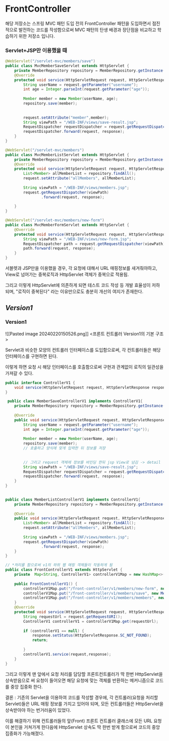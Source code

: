 # FrontController

해당 저장소는 스프링 MVC 패턴 도입 전의 FrontController 패턴을 
도입하면서 점진적으로 발전하는 코드를 작성함으로써 MVC 패턴의 탄생 배경과
장단점을 비교하고 학습하기 위한 저장소 입니다.


### Servlet+JSP만 이용했을 때 ###
```java
@WebServlet("/servlet-mvc/members/save")  
public class MvcMemberSaveServlet extends HttpServlet {  
    private MemberRepository repository = MemberRepository.getInstance();  
    @Override  
    protected void service(HttpServletRequest request, HttpServletResponse response) throws ServletException, IOException {  
        String userName = request.getParameter("username");  
        int age = Integer.parseInt(request.getParameter("age"));  
  
        Member member = new Member(userName, age);  
        repository.save(member);  
  
  
        request.setAttribute("member",member);  
        String viewPath = "/WEB-INF/views/save-result.jsp";  
        RequestDispatcher requestDispatcher = request.getRequestDispatcher(viewPath);  
        requestDispatcher.forward(request, response);  
    }  
}
```
```java
@WebServlet("/servlet-mvc/members")  
public class MvcMemberListServlet extends HttpServlet {  
    private MemberRepository repository = MemberRepository.getInstance();  
    @Override  
    protected void service(HttpServletRequest request, HttpServletResponse response) throws ServletException, IOException {  
        List<Member> allMemberList = repository.findAll();  
        request.setAttribute("allMembers", allMemberList);  
  
        String viewPath = "/WEB-INF/views/members.jsp";  
        request.getRequestDispatcher(viewPath)  
                .forward(request, response);  
  
    }  
}
```
```java
@WebServlet("/servlet-mvc/members/new-form")  
public class MvcMemberFormServlet extends HttpServlet {  
    @Override  
    protected void service(HttpServletRequest request, HttpServletResponse response) throws ServletException, IOException {  
        String viewPath = "/WEB-INF/views/new-form.jsp";  
        RequestDispatcher path = request.getRequestDispatcher(viewPath);  
        path.forward(request, response);  
    }  
}
```
서블렛과 JSP만을 이용했을 경우, 각 요청에 대해서 URL 매핑정보를 새겨줘야하고, View로 넘어가는 중복로직과 HttpServlet 객체가 중복으로 적용됨.

그리고 이렇게 HttpServlet에 의존하게 되면 테스트 코드 작성 등 개발 효율성이 저하되며, "로직이 중복된다" 라는 이유만으로도 충분히 개선의 여지가 존재한다.

## ***Version1*** ##
### Version1 ###

![[Pasted image 20240220150526.png]]
<프론트 컨트롤러 Version1의 기본 구조>

Servlet과 비슷한 모양의 컨트롤러 인터페이스를 도입함으로써, 각 컨트롤러들은 해당 인터페이스를 구현하면 된다.

이렇게 하면 요청 시 해당 인터페이스를 호출함으로써 구현과 관계없이 로직의 일관성을 가져갈 수 있다.

```java
public interface ControllerV1 {  
    void service(HttpServletRequest request, HttpServletResponse response) throws ServletException, IOException;  
}
```

```java
 public class MemberSaveControllerV1 implements ControllerV1{  
    private MemberRepository repository = MemberRepository.getInstance();  
  
    @Override  
    public void service(HttpServletRequest request, HttpServletResponse response) throws ServletException, IOException {  
        String userName = request.getParameter("username");  
        int age = Integer.parseInt(request.getParameter("age"));  
  
        Member member = new Member(userName, age);  
        repository.save(member);  
        // 호출하고 양식에 맞게 입력한 뒤 정보를 저장  
  
  
        // 그리고 request 객체에 정보를 바인딩 한뒤 jsp View로 넘김 -> detail        request.setAttribute("member",member);  
        String viewPath = "/WEB-INF/views/save-result.jsp";  
        RequestDispatcher requestDispatcher = request.getRequestDispatcher(viewPath);  
        requestDispatcher.forward(request, response);  
    }  
}
```
```java
  
public class MemberListControllerV1 implements ControllerV1{  
    private MemberRepository repository = MemberRepository.getInstance();  
  
    @Override  
    public void service(HttpServletRequest request, HttpServletResponse response) throws ServletException, IOException {  
        List<Member> allMemberList = repository.findAll();  
        request.setAttribute("allMembers", allMemberList);  
  
        String viewPath = "/WEB-INF/views/members.jsp";  
        request.getRequestDispatcher(viewPath)  
                .forward(request, response);  
    }  
}
```

```java
// *처리를 함으로써 v1의 하위 웹 매핑 객체들이 작동하게 됨  
public class FrontControllerV1 extends HttpServlet {  
    private  Map<String, ControllerV1> controllerV1Map = new HashMap<>();  
  
    public FrontControllerV1() {  
        controllerV1Map.put("/front-controller/v1/members/new-form", new MemberFormControllerV1());  
        controllerV1Map.put("/front-controller/v1/members/save", new MemberSaveControllerV1());  
        controllerV1Map.put("/front-controller/v1/members/members", new MemberListControllerV1());  
    }  
    @Override  
    protected void service(HttpServletRequest request, HttpServletResponse response) throws ServletException, IOException {  
        String requestUrl = request.getRequestURI();  
        ControllerV1 controllerV1 = controllerV1Map.get(requestUrl);  
  
        if (controllerV1 == null) {  
            response.setStatus(HttpServletResponse.SC_NOT_FOUND);  
            return;  
  
        }  
        controllerV1.service(request,response);  
    }  
}
```
그리고 이렇게 맨 앞에서 요청 처리를 담당할 프론트컨트롤러가 딱 한번 HttpServlet을 상속받음으로 써 요청이 들어오면 해당 요청에 맞는 객체를 반환하는 메커니즘으로 코드를 중앙 집중화 한다.

결론 : 기존의 Servlet을 이용하여 코드를 작성할 경우에, 각 컨트롤러(요청을 처리할 Servlet)들은 URL 매핑 정보를 가지고 있어야 되며, 모든 컨트롤러들은 HttpServlet을 상속받아야 하는 번거러움이 있었다.

이를 해결하기 위해 컨트롤러들의 앞(Front) 프론트 컨트롤러 클래스에 모든 URL 요청이 본인을 거쳐가게 한다음에 HttpServlet 상속도 딱 한번 받게 함으로써 코드의 중앙집중화가 가능해졌다.


